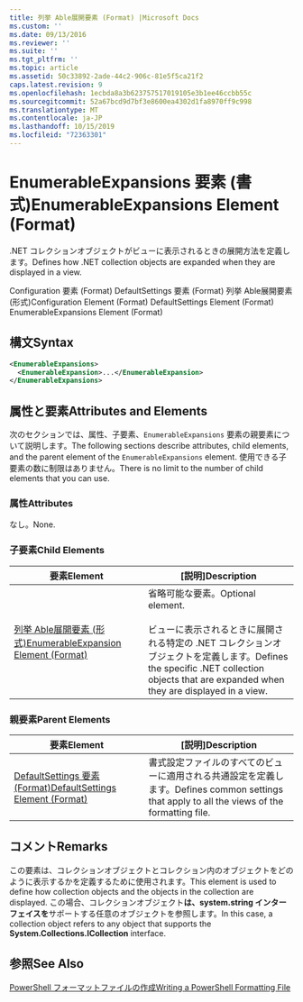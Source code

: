 ```yaml
---
title: 列挙 Able展開要素 (Format) |Microsoft Docs
ms.custom: ''
ms.date: 09/13/2016
ms.reviewer: ''
ms.suite: ''
ms.tgt_pltfrm: ''
ms.topic: article
ms.assetid: 50c33892-2ade-44c2-906c-81e5f5ca21f2
caps.latest.revision: 9
ms.openlocfilehash: 1ecbda8a3b623757517019105e3b1ee46ccbb55c
ms.sourcegitcommit: 52a67bcd9d7bf3e8600ea4302d1fa8970ff9c998
ms.translationtype: MT
ms.contentlocale: ja-JP
ms.lasthandoff: 10/15/2019
ms.locfileid: "72363301"
---
```

# <a name="enumerableexpansions-element-format"></a><span data-ttu-id="29191-102">EnumerableExpansions 要素 (書式)</span><span class="sxs-lookup"><span data-stu-id="29191-102">EnumerableExpansions Element (Format)</span></span>

<span data-ttu-id="29191-103">.NET コレクションオブジェクトがビューに表示されるときの展開方法を定義します。</span><span class="sxs-lookup"><span data-stu-id="29191-103">Defines how .NET collection objects are expanded when they are displayed in a view.</span></span>

<span data-ttu-id="29191-104">Configuration 要素 (Format) DefaultSettings 要素 (Format) 列挙 Able展開要素 (形式)</span><span class="sxs-lookup"><span data-stu-id="29191-104">Configuration Element (Format) DefaultSettings Element (Format) EnumerableExpansions Element (Format)</span></span>

## <a name="syntax"></a><span data-ttu-id="29191-105">構文</span><span class="sxs-lookup"><span data-stu-id="29191-105">Syntax</span></span>

```xml
<EnumerableExpansions>
  <EnumerableExpansion>...</EnumerableExpansion>
</EnumerableExpansions>
```

## <a name="attributes-and-elements"></a><span data-ttu-id="29191-106">属性と要素</span><span class="sxs-lookup"><span data-stu-id="29191-106">Attributes and Elements</span></span>

<span data-ttu-id="29191-107">次のセクションでは、属性、子要素、`EnumerableExpansions` 要素の親要素について説明します。</span><span class="sxs-lookup"><span data-stu-id="29191-107">The following sections describe attributes, child elements, and the parent element of the `EnumerableExpansions` element.</span></span> <span data-ttu-id="29191-108">使用できる子要素の数に制限はありません。</span><span class="sxs-lookup"><span data-stu-id="29191-108">There is no limit to the number of child elements that you can use.</span></span>

### <a name="attributes"></a><span data-ttu-id="29191-109">属性</span><span class="sxs-lookup"><span data-stu-id="29191-109">Attributes</span></span>

<span data-ttu-id="29191-110">なし。</span><span class="sxs-lookup"><span data-stu-id="29191-110">None.</span></span>

### <a name="child-elements"></a><span data-ttu-id="29191-111">子要素</span><span class="sxs-lookup"><span data-stu-id="29191-111">Child Elements</span></span>

|<span data-ttu-id="29191-112">要素</span><span class="sxs-lookup"><span data-stu-id="29191-112">Element</span></span>|<span data-ttu-id="29191-113">[説明]</span><span class="sxs-lookup"><span data-stu-id="29191-113">Description</span></span>|
|-------------|-----------------|
|[<span data-ttu-id="29191-114">列挙 Able展開要素 (形式)</span><span class="sxs-lookup"><span data-stu-id="29191-114">EnumerableExpansion Element (Format)</span></span>](./enumerableexpansion-element-format.md)|<span data-ttu-id="29191-115">省略可能な要素。</span><span class="sxs-lookup"><span data-stu-id="29191-115">Optional element.</span></span><br /><br /> <span data-ttu-id="29191-116">ビューに表示されるときに展開される特定の .NET コレクションオブジェクトを定義します。</span><span class="sxs-lookup"><span data-stu-id="29191-116">Defines the specific .NET collection objects that are expanded when they are displayed in a view.</span></span>|

### <a name="parent-elements"></a><span data-ttu-id="29191-117">親要素</span><span class="sxs-lookup"><span data-stu-id="29191-117">Parent Elements</span></span>

|<span data-ttu-id="29191-118">要素</span><span class="sxs-lookup"><span data-stu-id="29191-118">Element</span></span>|<span data-ttu-id="29191-119">[説明]</span><span class="sxs-lookup"><span data-stu-id="29191-119">Description</span></span>|
|-------------|-----------------|
|[<span data-ttu-id="29191-120">DefaultSettings 要素 (Format)</span><span class="sxs-lookup"><span data-stu-id="29191-120">DefaultSettings Element (Format)</span></span>](./defaultsettings-element-format.md)|<span data-ttu-id="29191-121">書式設定ファイルのすべてのビューに適用される共通設定を定義します。</span><span class="sxs-lookup"><span data-stu-id="29191-121">Defines common settings that apply to all the views of the formatting file.</span></span>|

## <a name="remarks"></a><span data-ttu-id="29191-122">コメント</span><span class="sxs-lookup"><span data-stu-id="29191-122">Remarks</span></span>

<span data-ttu-id="29191-123">この要素は、コレクションオブジェクトとコレクション内のオブジェクトをどのように表示するかを定義するために使用されます。</span><span class="sxs-lookup"><span data-stu-id="29191-123">This element is used to define how collection objects and the objects in the collection are displayed.</span></span> <span data-ttu-id="29191-124">この場合、コレクションオブジェクト**は、system.string インターフェイスを**サポートする任意のオブジェクトを参照します。</span><span class="sxs-lookup"><span data-stu-id="29191-124">In this case, a collection object refers to any object that supports the  **System.Collections.ICollection** interface.</span></span>

## <a name="see-also"></a><span data-ttu-id="29191-125">参照</span><span class="sxs-lookup"><span data-stu-id="29191-125">See Also</span></span>

[<span data-ttu-id="29191-126">PowerShell フォーマットファイルの作成</span><span class="sxs-lookup"><span data-stu-id="29191-126">Writing a PowerShell Formatting File</span></span>](./writing-a-powershell-formatting-file.md)
